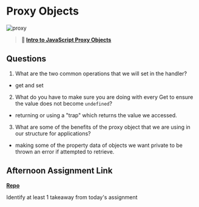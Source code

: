 # Proxy Objects

![proxy](https://bcw.blob.core.windows.net/public/img/journals/5120113092091727)

> **📖 [Intro to JavaScript Proxy Objects](https://codeworksacademy.com/fs-student-guide/resources/wk3/03-Proxies)**

## Questions

1. What are the two common operations that we will set in the handler?

- get and set

2. What do you have to make sure you are doing with every Get to ensure the value does not become `undefined`?

- returning or using a "trap" which returns the value we accessed.

3. What are some of the benefits of the proxy object that we are using in our structure for applications?

- making some of the property data of objects we want private to be thrown an error if attempted to retrieve.

## Afternoon Assignment Link

**[Repo](https://github.com/TungLe0319/Tung-gregslistRepo)**

Identify at least 1 takeaway from today's assignment
